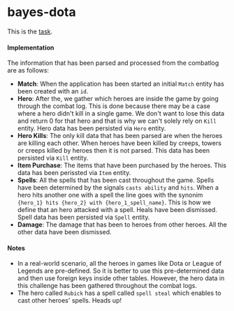 bayes-dota
==========

This is the [task](TASK.md).

#### Implementation

The information that has been parsed and processed from the combatlog are as follows:

* **Match**: When the application has been started an initial `Match` entity has been created with an `id`.
* **Hero**: After the, we gather which heroes are inside the game by going through the combat log. This is done because there may be a case where a hero didn't kill in a single game. We don't want to lose this data and return 0 for that hero and that is why we can't solely rely on `Kill` entity. Hero data has been persisted via `Hero` entity.
* **Hero Kills**: The only kill data that has been parsed are when the heroes are killing each other. When heroes have been killed by creeps, towers or creeps killed by heroes then it is not parsed. This data has been persisted via `Kill` entity.
* **Item Purchase**: The items that have been purchased by the heroes. This data has been perissted via `Item` entity.
* **Spells**: All the spells that has been cast throughout the game. Spells have been determined by the signals `casts ability` and `hits`. When a hero hits another one with a spell the line goes with the synonim `{hero_1} hits {hero_2} with {hero_1_spell_name}`. This is how we define that an hero attacked with a spell. Heals have been dismissed. Spell data has been persisted via `Spell` entity.
* **Damage**: The damage that has been to heroes from other heroes. All the other data have been dismissed.     

#### Notes

* In a real-world scenario, all the heroes in games like Dota or League of Legends are pre-defined. So it is better to use this pre-determined data and then use foreign keys inside other tables. However, the hero data in this challenge has been gathered throughout the combat logs.
* The hero called `Rubick` has a spell called `spell steal` which enables to cast other heroes' spells. Heads up!
  